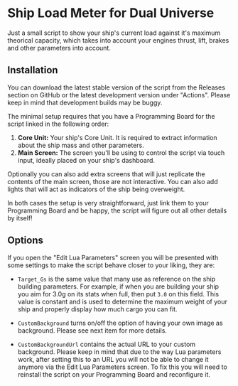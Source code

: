 # Ship Load Meter for Dual Universe

Just a small script to show your ship's current load against it's maximum theorical capacity, which takes into account your engines thrust, lift, brakes and other parameters into account.

## Installation

You can download the latest stable version of the script from the Releases section on GitHub or the latest development version under "Actions". Please keep in mind that development builds may be buggy.

The minimal setup requires that you have a Programming Board for the script linked in the following order:

1. **Core Unit:** Your ship's Core Unit. It is required to extract information about the ship mass and other parameters.
2. **Main Screen:** The screen you'll be using to control the script via touch input, ideally placed on your ship's dashboard.

Optionally you can also add extra screens that will just replicate the contents of the main screen, those are not interactive. You can also add lights that will act as indicators of the ship being overweight.

In both cases the setup is very straightforward, just link them to your Programming Board and be happy, the script will figure out all other details by itself!

## Options

If you open the "Edit Lua Parameters" screen you will be presented with some settings to make the script behave closer to your liking, they are:

- `Target_Gs` is the same value that many use as reference on the ship building parameters. For example, if when you are building your ship you aim for 3.0g on its stats when full, then put `3.0` on this field. This value is constant and is used to determine the maximum weight of your ship and properly display how much cargo you can fit.

- `CustomBackground` turns on/off the option of having your own image as background. Please see next item for more details.

- `CustomBackgroundUrl` contains the actual URL to your custom background. Please keep in mind that due to the way Lua parameters work, after setting this to an URL you will not be able to change it anymore via the Edit Lua Parameters screen. To fix this you will need to reinstall the script on your Programming Board and reconfigure it.